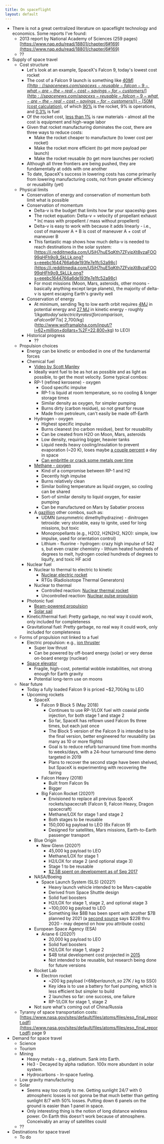 ```yaml
---
title: On spaceflight
layout: default
---
```




*   There is not a great centralized literature on spaceflight technology and economics. Some reports I've found:
    *   2013 report by National Academy of Sciences (259 pages) [https://www.nap.edu/read/18801/chapter/6#169](https://www.nap.edu/read/18801/chapter/6#169)
    *   ??
*   Supply of space travel
    *   Cost structure
        *   Let's look at an example, SpaceX's Falcon 9, today's lowest cost rocket
        *   The cost of a Falcon 9 launch is something like [$40M]([http://spacenews.com/spacexs-reusable-falcon-9-what-are-the-real-cost-savings-for-customers/](http://spacenews.com/spacexs-reusable-falcon-9-what-are-the-real-cost-savings-for-customers/))-[$50M (cost calculation)](https://www.reddit.com/r/spacex/comments/62sq7z/cost_calculation_for_falcon_9_falcon_heavy/), of which [90%](http://www.wolframalpha.com/input/?i=44.25%2F48.65) is the rocket, 9% is operations, and [0.3%](https://www.reddit.com/r/elonmusk/comments/3wyv4s/live_thread_elon_musks_talk_at_agu_2015/) is fuel
        *   Of the rocket cost, [less than 1%](https://space.stackexchange.com/questions/17777/what-is-the-rough-breakdown-of-rocket-costs) is raw materials - almost all the cost is equipment and high-wage labor
        *   Given that rocket manufacturing dominates the cost, there are three ways to reduce costs:
            *   Make the rocket cheaper to manufacture (to lower cost per rocket)
            *   Make the rocket more efficient (to get more payload per launch)
            *   Make the rocket reusable (to get more launches per rocket)
        *   Although all three frontiers are being pushed, they are fundamentally at odds with one another
        *   To date, SpaceX's success in lowering costs has come primarily from lowering manufacturing costs, not from greater efficiency or reusability (yet)
    *   Physical limits
        *   Conservation of energy and conservation of momentum both limit what is possible
        *   Conservation of momentum
            *   Delta-v is the budget that limits how far your spaceship goes
            *   The rocket equation: Delta-v = velocity of propellant exhaust * ln( mass with propellent / mass without propellent)
            *   Delta-v is easy to work with because it adds linearly - i.e., cost of maneuver A + B is cost of maneuver A + cost of maneuver B
            *   This fantastic map shows how much delta-v is needed to reach destinations in the solar system: [https://i.redditmedia.com/U5iH7huE5qKth7ZFvipXt8vzaFOO99qHFh9o9_SkLLk.png?s=eeebc1644766a6de193fe7e1fc52a98c](https://i.redditmedia.com/U5iH7huE5qKth7ZFvipXt8vzaFOO99qHFh9o9_SkLLk.png?s=eeebc1644766a6de193fe7e1fc52a98c)
            *   For most missions (Moon, Mars, asteroids, other moons - basically anything except large planets), the majority of delta-v is spent escaping Earth's gravity well
        *   Conservation of energy
            *   At minimum, sending 1kg to low earth orbit requires [4MJ](http://www.wolframalpha.com/input/?i=1+kg+*+g+*+400+km&rawformassumption=%22UnitClash%22+-%3E+%7B%22g%22,+%7B%22StandardAccelerationOfGravity%22%7D%7D&rawformassumption=%22UnitClash%22+-%3E+%7B%22kg%22,+%7B%22Kilograms%22%7D%7D) in potential energy and [27 MJ](http://www.wolframalpha.com/input/?i=1%2F2+*+1+kg+*+((equatorial+circumference+of+the+earth+%2B+400+km)+%2F+92+minutes)%5E2+-+1%2F2+*+1+kg+*+(equatorial+circumference+of+the+earth+%2F+1+day)%5E2) in kinetic energy - roughly $1/kg at today's electricity rates (for comparison, a Falcon 9 FT is [~$2,700/kg](http://www.wolframalpha.com/input/?i=62+million+dollars+%2F+22,800+kg) to LEO)
        *   Historical progress
            *   ??
    *   Propulsion choices
        *   Energy can be kinetic or embodied in one of the fundamental forces
        *   Chemical fuel
            *   [Video by Scott Manley](https://www.youtube.com/watch?v=jI8TuufCp0M)
            *   Ideally want fuel to be as hot as possible and as light as possible, to get the most velocity. Some typical combos:
            *   RP-1 (refined kerosene) - oxygen
                *   Good specific impulse
                *   RP-1 is liquid at room temperature, so no cooling & longer storage times
                *   Similar density as oxygen, for simpler pumping
                *   Burns dirty (carbon residue), so not great for reuse
                *   Made from petroleum, can't easily be made off-Earth
            *   Hydrogen - oxygen
                *   Highest specific impulse
                *   Burns cleanest (no carbon residue), best for reusability
                *   Can be created from H2O on Moon, Mars, asteroids
                *   Low density, requiring bigger, heavier tanks
                *   Liquid needs heavy cooling/insulation to prevent evaporation (~20 K), loses maybe [a couple percent](https://space.stackexchange.com/questions/2848/how-long-is-it-feasible-to-store-cryogenic-fuels) a day in space
                *   [Can embrittle or crack some metals over time](https://en.wikipedia.org/wiki/Hydrogen_embrittlement)
            *   [Methane - oxygen](https://www.reddit.com/r/spacex/comments/4s0k88/how_did_methane_become_the_rocket_fuel_of_the/)
                *   Kind of a compromise between RP-1 and H2
                *   Decently high impulse
                *   Burns relatively clean
                *   Similar boiling temperature as liquid oxygen, so cooling can be shared
                *   Sort-of similar density to liquid oxygen, for easier pumping
                *   Can be manufactured on Mars by Sabatier process
            *   A [gazillion]([https://en.wikipedia.org/wiki/Liquid_rocket_propellant#Table](https://en.wikipedia.org/wiki/Liquid_rocket_propellant#Table)) other combos, such as:
                *   UDMN (unsymmetric dimethylhydrazine) - dinitrogen tetroxide: very storable, easy to ignite, used for long missions, but toxic
                *   Monopropellants (e.g., H2O2, H2N2H2, N2O): simple, low impulse, used for orientation control)
                *   Lithium - fluorine - hydrogen: crazy high impulse of 542 s, but even crazier chemistry - lithium heated hundreds of degrees to melt, hydrogen cooled hundreds of degrees to liquify, and toxic HF acid
        *   Nuclear fuel
            *   Nuclear to thermal to electric to kinetic
                *   [Nuclear electric rocket](https://en.wikipedia.org/wiki/Nuclear_electric_rocket)
                *   RTGs (Radioisotope Thermal Generators)
            *   Nuclear to thermal
                *   Controlled reaction: [Nuclear thermal rocket]([https://en.wikipedia.org/wiki/Nuclear_thermal_rocket](https://en.wikipedia.org/wiki/Nuclear_thermal_rocket))
                *   Uncontrolled reaction: [Nuclear pulse propulsion]([https://en.wikipedia.org/wiki/Nuclear_pulse_propulsion](https://en.wikipedia.org/wiki/Nuclear_pulse_propulsion))
        *   Photonic fuel
            *   [Beam-powered propulsion]([https://en.wikipedia.org/wiki/Beam-powered_propulsion](https://en.wikipedia.org/wiki/Beam-powered_propulsion))
            *   [Solar sail](https://en.wikipedia.org/wiki/Solar_sail)
        *   Kinetic/thermal fuel: Pretty garbage, no real way it could work, only included for completeness
        *   Gravitational fuel: Pretty garbage, no real way it could work, only included for completeness
    *   Forms of propulsion not linked to a fuel
        *   Electric propulsion: e.g., [ion thruster]([https://en.wikipedia.org/wiki/Ion_thruster](https://en.wikipedia.org/wiki/Ion_thruster))
            *   Super low thrust
            *   Can be powered by off-board energy (solar) or very dense on-board energy (nuclear)
        *   [Space elevator]([https://en.wikipedia.org/wiki/Space_elevator](https://en.wikipedia.org/wiki/Space_elevator))
            *   Fragile, high-cost, potential wobble instabilities, not strong enough for Earth gravity
            *   Potential long-term use on moons
    *   Near future
        *   Today a fully loaded Falcon 9 is priced ~$2,700/kg to LEO
        *   Upcoming rockets
            *   SpaceX
                *   Falcon 9 Block 5 (May 2018)
                    *   Continues to use RP-1/LOX fuel with coaxial pintle injection, for both stage 1 and stage 2
                    *   So far, SpaceX has reflown used Falcon 9s three times, but each just once
                    *   The Block 5 version of the Falcon 9 is intended to be the final version, better engineered for reusability (as many as 10 or more flights)
                    *   Goal is to reduce refurb turnaround time from months to weeks/days, with a 24-hour turnaround time demo targeted in 2019
                    *   Plans to recover the second stage have been shelved, but SpaceX is experimenting with recovering the fairing
                *   Falcon Heavy (2018)
                    *   Built from Falcon 9s
                    *   Bigger
                *   Big Falcon Rocket (2020?)
                    *   Envisioned to replace all previous SpaceX rockets/spacecraft (Falcon 9, Falcon Heavy, Dragon spacecraft)
                    *   Methane/LOX for stage 1 and stage 2
                    *   Both stages to be reusable
                    *   150,000 kg payload to LEO (6x Falcon 9)
                    *   Designed for satellites, Mars missions, Earth-to-Earth passenger transport
            *   Blue Origin
                *   New Glenn (2020?)
                    *   45,000 kg payload to LEO
                    *   Methane/LOX for stage 1
                    *   H2/LOX for stage 2 (and optional stage 3)
                    *   Stage 1 to be reusable
                    *   [$2.5B spent on development as of Sep 2017](http://spacenews.com/blue-origin-enlarges-new-glenns-payload-fairing-preparing-to-debut-upgraded-new-shepard/)
            *   NASA/Boeing
                *   Space Launch System (SLS) (2022?)
                    *   Heavy launch vehicle intended to be Mars-capable
                    *   Derived from Space Shuttle design
                    *   Solid fuel boosters
                    *   H2/LOX for stage 1, stage 2, and optional stage 3
                    *   ~100,000 kg payload to LEO
                    *   Something like $8B has been spent with another $7B planned by 2021 (a [second source](https://www.airspacemag.com/space/bigger-saturn-bound-deep-space-180952802/) says $22B thru 2020 - may depend on how you attribute costs)
            *   European Space Agency (ESA)
                *   Ariane 6 (2020?)
                    *   20,000 kg payload to LEO
                    *   Solid fuel boosters
                    *   H2/LOX for stage 1, stage 2
                    *   $4B total development cost projected in [2015]([http://spacenews.com/desire-for-competitive-ariane-6-nudges-esa-toward-compromise-in-funding-dispute-with-contractor/](http://spacenews.com/desire-for-competitive-ariane-6-nudges-esa-toward-compromise-in-funding-dispute-with-contractor/))
                    *   Not intended to be reusable, but research being done for future versions
            *   Rocket Lab
                *   Electron rocket
                    *   ~200 kg payload (<$6M per launch, so ~$27K / kg to SSO)
                    *   Key idea is to use a battery for fuel pumping, which is less efficient but simpler to build
                    *   2 launches so far: one success, one failure
                    *   RP-1/LOX for stage 1, stage 2
            *   Not sure what's coming out of China/Russia
    *   Tyranny of space transportation costs: [https://www.nasa.gov/sites/default/files/atoms/files/eso_final_report.pdf](https://www.nasa.gov/sites/default/files/atoms/files/eso_final_report.pdf) page 9
*   Demand for space travel
    *   Science
    *   Tourism
    *   Mining
        *   Heavy metals - e.g., platinum. Sank into Earth.
        *   He3 - Decayed by alpha radiation. 100x more abundant in solar system.
        *   Hydrocarbons - In-space fueling.
    *   Low gravity manufacturing
    *   Solar
        *   Seems way too costly to me. Getting sunlight 24/7 with 0 atmospheric losses is not gonna be that much better than getting sunlight 8/7 with 50% losses. Putting down 6 panels on the ground is easier than 1 panel in space.
        *   Only interesting thing is the notion of long distance wireless power. On Earth this doesn't work because of atmosphere. Conceivably an array of satellites could
    *   ??
*   Destinations for space travel
    *   To do
